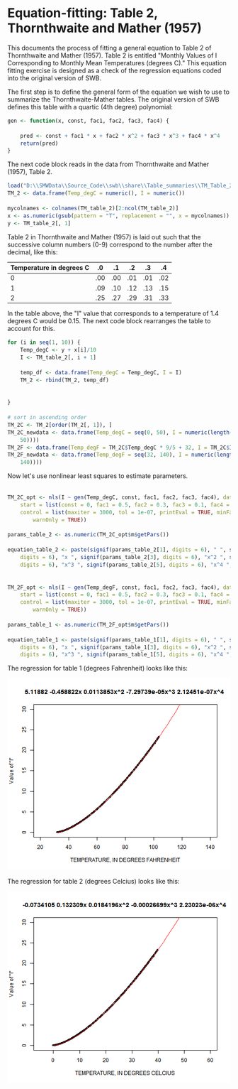 Equation-fitting: Table 2, Thornthwaite and Mather (1957)
========================================================

This documents the process of fitting a general equation to Table 2 of Thornthwaite and Mather (1957). Table 2 is entitled "Monthly Values of I Corresponding to Monthly Mean Temperatures (degrees C)." This equation fitting exercise is designed as a check of the regression equations coded into the original version of SWB.

The first step is to define the general form of the equation we wish to use to summarize the Thornthwaite-Mather tables. The original version of SWB defines this table with a quartic (4th degree) polynomial:

```r
gen <- function(x, const, fac1, fac2, fac3, fac4) {
    
    pred <- const + fac1 * x + fac2 * x^2 + fac3 * x^3 + fac4 * x^4
    return(pred)
}
```


The next code block reads in the data from Thornthwaite and Mather (1957), Table 2. 



```r
load("D:\\SMWData\\Source_Code\\swb\\share\\Table_summaries\\TM_Table_2\\TM_Table_2.RData")
TM_2 <- data.frame(Temp_degC = numeric(), I = numeric())

mycolnames <- colnames(TM_table_2)[2:ncol(TM_table_2)]
x <- as.numeric(gsub(pattern = "T", replacement = "", x = mycolnames))
y <- TM_table_2[, 1]
```


Table 2 in Thornthwaite and Mather (1957) is laid out such that the successive column numbers (0-9) correspond to the number after the decimal, like this:

Temperature in degrees C |.0 | .1| .2  |.3 | .4
----------|---|---|-----|---|----
0| .00| .00 |.01|.01|.02
1 |.09 | .10|.12|.13|.15
2 | .25| .27|.29|.31|.33

In the table above, the "I" value that corresponds to a temperature of 1.4 degrees C would be 0.15. The next code block rearranges the table to account for this.


```r
for (i in seq(1, 10)) {
    Temp_degC <- y + x[i]/10
    I <- TM_table_2[, i + 1]
    
    temp_df <- data.frame(Temp_degC = Temp_degC, I = I)
    TM_2 <- rbind(TM_2, temp_df)
    
    
}

# sort in ascending order
TM_2C <- TM_2[order(TM_2[, 1]), ]
TM_2C_newdata <- data.frame(Temp_degC = seq(0, 50), I = numeric(length(seq(0, 
    50))))
TM_2F <- data.frame(Temp_degF = TM_2C$Temp_degC * 9/5 + 32, I = TM_2C$I)
TM_2F_newdata <- data.frame(Temp_degF = seq(32, 140), I = numeric(length(seq(32, 
    140))))
```


Now let's use nonlinear least squares to estimate parameters.


```r

TM_2C_opt <- nls(I ~ gen(Temp_degC, const, fac1, fac2, fac3, fac4), data = TM_2C, 
    start = list(const = 0, fac1 = 0.5, fac2 = 0.3, fac3 = 0.1, fac4 = 0.05), 
    control = list(maxiter = 3000, tol = 1e-07, printEval = TRUE, minFactor = 1e-08, 
        warnOnly = TRUE))

params_table_2 <- as.numeric(TM_2C_opt$m$getPars())

equation_table_2 <- paste(signif(params_table_2[1], digits = 6), " ", signif(params_table_2[2], 
    digits = 6), "x ", signif(params_table_2[3], digits = 6), "x^2 ", signif(params_table_2[4], 
    digits = 6), "x^3 ", signif(params_table_2[5], digits = 6), "x^4 ", sep = "")


TM_2F_opt <- nls(I ~ gen(Temp_degF, const, fac1, fac2, fac3, fac4), data = TM_2F, 
    start = list(const = 0, fac1 = 0.5, fac2 = 0.3, fac3 = 0.1, fac4 = 0.05), 
    control = list(maxiter = 3000, tol = 1e-07, printEval = TRUE, minFactor = 1e-08, 
        warnOnly = TRUE))

params_table_1 <- as.numeric(TM_2F_opt$m$getPars())

equation_table_1 <- paste(signif(params_table_1[1], digits = 6), " ", signif(params_table_1[2], 
    digits = 6), "x ", signif(params_table_1[3], digits = 6), "x^2 ", signif(params_table_1[4], 
    digits = 6), "x^3 ", signif(params_table_1[5], digits = 6), "x^4 ", sep = "")
```



The regression for table 1 (degrees Fahrenheit) looks like this:

![plot of chunk unnamed-chunk-5](figure/unnamed-chunk-5.png) 



The regression for table 2 (degrees Celcius) looks like this:

![plot of chunk unnamed-chunk-6](figure/unnamed-chunk-6.png) 

